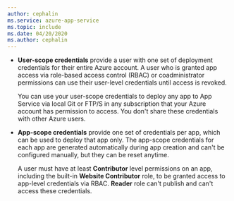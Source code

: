 ```yaml
---
author: cephalin
ms.service: azure-app-service
ms.topic: include
ms.date: 04/20/2020
ms.author: cephalin
---
```


- **User-scope credentials** provide a user with one set of deployment credentials for their entire Azure account. A user who is granted app access via role-based access control (RBAC) or coadministrator permissions can use their user-level credentials until access is revoked.

  You can use your user-scope credentials to deploy any app to App Service via local Git or FTP/S in any subscription that your Azure account has permission to access. You don't share these credentials with other Azure users.

- **App-scope credentials** provide one set of credentials per app, which can be used to deploy that app only. The app-scope credentials for each app are generated automatically during app creation and can't be configured manually, but they can be reset anytime.

  A user must have at least **Contributor** level permissions on an app, including the built-in **Website Contributor** role, to be granted access to app-level credentials via RBAC. **Reader** role can't publish and can't access these credentials.
